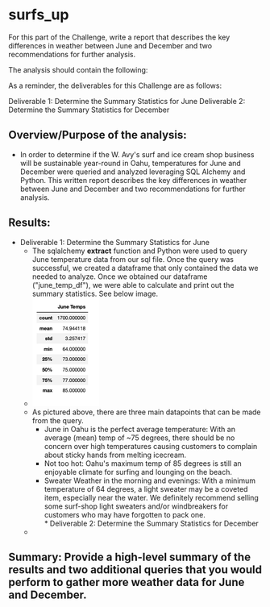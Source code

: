 # surfs_up

For this part of the Challenge, write a report that describes the key differences in weather between June and December and two recommendations for further analysis.

The analysis should contain the following:

As a reminder, the deliverables for this Challenge are as follows:

Deliverable 1: Determine the Summary Statistics for June
Deliverable 2: Determine the Summary Statistics for December


## Overview/Purpose of the analysis: 
   * In order to determine if the W. Avy's surf and ice cream shop business will be sustainable year-round in Oahu, temperatures for June and December were queried and analyzed leveraging SQL Alchemy and Python. This written report describes the key differences in weather between June and December and two recommendations for further analysis.


## Results: 
   * Deliverable 1: Determine the Summary Statistics for June
     * The sqlalchemy **extract** function and Python were used to query June temperature data from our sql file. Once the query was successful, we created a dataframe that only contained the data we needed to analyze. Once we obtained our dataframe ("june_temp_df"), we were able to calculate and print out the summary statistics. See below image. 
     * ![June_temps_Summary](June_temps_Summary.png)   
     * As pictured above, there are three main datapoints that can be made from the query. 
       * June in Oahu is the perfect average temperature: With an average (mean) temp of ~75 degrees, there should be no concern over high temperatures causing customers to complain about sticky hands from melting icecream. 
       * Not too hot: Oahu's maximum temp of 85 degrees is still an enjoyable climate for surfing and lounging on the beach. 
       * Sweater Weather in the morning and evenings: With a minimum temperature of 64 degrees, a light sweater may be a coveted item, especially near the water. We definitely recommend selling some surf-shop light sweaters and/or windbreakers for customers who may have forgotten to pack one.        
    * Deliverable 2: Determine the Summary Statistics for December
      * 

## Summary: Provide a high-level summary of the results and two additional queries that you would perform to gather more weather data for June and December.
